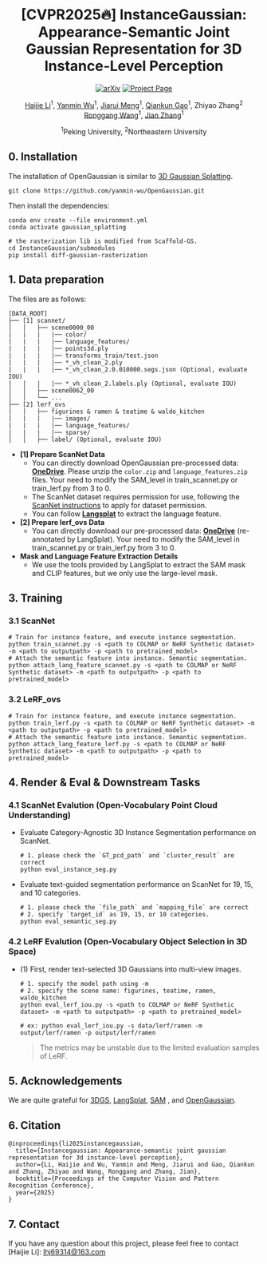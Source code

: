 <div align="center">

# [CVPR2025🔥] InstanceGaussian: Appearance-Semantic Joint Gaussian Representation  for 3D Instance-Level Perception

[![arXiv](https://img.shields.io/badge/arXiv-<Paper>-<COLOR>.svg)](https://arxiv.org/abs/2411.19235)
[![Project Page](https://img.shields.io/badge/Project_Page-<Website>-blue.svg)](https://lhj-git.github.io/InstanceGaussian/)

[Haijie Li](https://scholar.google.com/citations?hl=zh-CN&user=QjNgc4MAAAAJ)<sup>1</sup>, [Yanmin Wu](https://yanmin-wu.github.io/)<sup>1</sup>, [Jiarui Meng](https://scholar.google.com/citations?user=N_pRAVAAAAAJ&hl=en&oi=ao)<sup>1</sup>,  [Qiankun Gao](https://gaoqiankun.com/)<sup>1</sup>, Zhiyao Zhang<sup>2</sup>
[Ronggang Wang](https://www.ece.pku.edu.cn/info/1046/2147.htm)<sup>1</sup>, [Jian Zhang](https://jianzhang.tech/cn/)<sup>1</sup>

<sup>1</sup>Peking University, <sup>2</sup>Northeastern University
</div>

## 0. Installation

The installation of OpenGaussian is similar to [3D Gaussian Splatting](https://github.com/graphdeco-inria/gaussian-splatting).
```shell
git clone https://github.com/yanmin-wu/OpenGaussian.git
```
Then install the dependencies:
```shell
conda env create --file environment.yml
conda activate gaussian_splatting

# the rasterization lib is modified from Scaffold-GS.
cd InstanceGaussian/submodules
pip install diff-gaussian-rasterization
```


## 1. Data preparation
The files are as follows:
```
[DATA_ROOT]
├── [1] scannet/
│	│	├── scene0000_00
|   |   |   |── color/
|   |   |   |── language_features/
|   |   |   |── points3d.ply
|   |   |   |── transforms_train/test.json
|   |   |   |── *_vh_clean_2.ply
|   |   |   |── *_vh_clean_2.0.010000.segs.json (Optional, evaluate IOU)
|   |   |   |── *_vh_clean_2.labels.ply (Optional, evaluate IOU)
│	│	├── scene0062_00
│	│	└── ...
├── [2] lerf_ovs
│	│	├── figurines & ramen & teatime & waldo_kitchen
|   |   |   |── images/
|   |   |   |── language_features/
|   |   |   |── sparse/
│	│	├── label/ (Optional, evaluate IOU)
```
+ **[1] Prepare ScanNet Data**
    + You can directly download OpenGaussian pre-processed data: [**OneDrive**](https://onedrive.live.com/?authkey=%21AIgsXZy3gl%5FuKmM&id=744D3E86422BE3C9%2139813&cid=744D3E86422BE3C9). Please unzip the `color.zip` and `language_features.zip` files. Your need to modify the SAM_level in train_scannet.py or train_lerf.py from 3 to 0.
    + The ScanNet dataset requires permission for use, following the [ScanNet instructions](https://github.com/ScanNet/ScanNet) to apply for dataset permission.
    + You can follow [**Langsplat**](https://github.com/minghanqin/LangSplat) to extract the language feature. 
+ **[2] Prepare lerf_ovs Data**
    + You can directly download our pre-processed data: [**OneDrive**](https://onedrive.live.com/?authkey=%21AIgsXZy3gl%5FuKmM&id=744D3E86422BE3C9%2139815&cid=744D3E86422BE3C9) (re-annotated by LangSplat). Your need to modify the SAM_level in train_scannet.py or train_lerf.py from 3 to 0.
+ **Mask and Language Feature Extraction Details**
    + We use the tools provided by LangSplat to extract the SAM mask and CLIP features, but we only use the large-level mask.



## 3. Training
### 3.1 ScanNet
```shell
# Train for instance feature, and execute instance segmentation.
python train_scannet.py -s <path to COLMAP or NeRF Synthetic dataset> -m <path to outputpath> -p <path to pretrained_model>
# Attach the semantic feature into instance. Semantic segmentation.
python attach_lang_feature_scannet.py -s <path to COLMAP or NeRF Synthetic dataset> -m <path to outputpath> -p <path to pretrained_model>
```

### 3.2 LeRF_ovs
```shell
# Train for instance feature, and execute instance segmentation.
python train_lerf.py -s <path to COLMAP or NeRF Synthetic dataset> -m <path to outputpath> -p <path to pretrained_model>
# Attach the semantic feature into instance. Semantic segmentation.
python attach_lang_feature_lerf.py -s <path to COLMAP or NeRF Synthetic dataset> -m <path to outputpath> -p <path to pretrained_model>
```
## 4. Render & Eval & Downstream Tasks

### 4.1 ScanNet Evalution (Open-Vocabulary Point Cloud Understanding)
+ Evaluate Category-Agnostic 3D Instance Segmentation performance on ScanNet.
    ```shell
    # 1. please check the `GT_pcd_path` and `cluster_result` are correct
    python eval_instance_seg.py
    ```

+ Evaluate text-guided segmentation performance on ScanNet for 19, 15, and 10 categories.
    ```shell
    # 1. please check the `file_path` and `mapping_file` are correct
    # 2. specify `target_id` as 19, 15, or 10 categories.
    python eval_semantic_seg.py
    ```

### 4.2 LeRF Evalution (Open-Vocabulary Object Selection in 3D Space)
+ (1) First, render text-selected 3D Gaussians into multi-view images.
    ```shell
    # 1. specify the model path using -m
    # 2. specify the scene name: figurines, teatime, ramen, waldo_kitchen
    python eval_lerf_iou.py -s <path to COLMAP or NeRF Synthetic dataset> -m <path to outputpath> -p <path to pretrained_model>

    # ex: python eval_lerf_iou.py -s data/lerf/ramen -m output/lerf/ramen -p output/lerf/ramen
    ```
    > The metrics may be unstable due to the limited evaluation samples of LeRF.

## 5. Acknowledgements
We are quite grateful for [3DGS](https://github.com/graphdeco-inria/gaussian-splatting), [LangSplat](https://github.com/minghanqin/LangSplat), [SAM](https://segment-anything.com/) , and [OpenGaussian](https://github.com/yanmin-wu/OpenGaussian).


## 6. Citation

```
@inproceedings{li2025instancegaussian,
  title={Instancegaussian: Appearance-semantic joint gaussian representation for 3d instance-level perception},
  author={Li, Haijie and Wu, Yanmin and Meng, Jiarui and Gao, Qiankun and Zhang, Zhiyao and Wang, Ronggang and Zhang, Jian},
  booktitle={Proceedings of the Computer Vision and Pattern Recognition Conference},
  year={2025}
}
```



## 7. Contact
If you have any question about this project, please feel free to contact [Haijie Li]: lhj69314@163.com